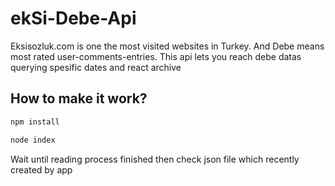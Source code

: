 # ekSi-Debe-Api
 Eksisozluk.com is one the most visited websites in Turkey. And Debe means most rated user-comments-entries. This api lets you reach debe datas querying spesific dates and react archive

## How to make it work?
``` bash
npm install
```

``` bash
node index
```

Wait until reading process finished then check json file which recently created by app
